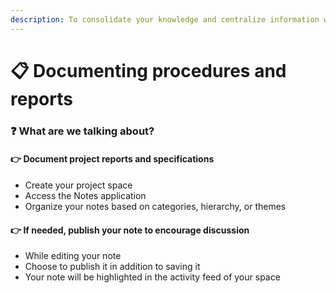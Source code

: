 ```yaml
---
description: To consolidate your knowledge and centralize information with Meeds
---
```


# 📋 Documenting procedures and reports

### :question: What are we talking about?&#x20;

#### 👉 Document project reports and specifications&#x20;

* Create your project space&#x20;
* Access the Notes application&#x20;
* Organize your notes based on categories, hierarchy, or themes&#x20;

#### 👉 If needed, publish your note to encourage discussion&#x20;

* While editing your note&#x20;
* Choose to publish it in addition to saving it&#x20;
* Your note will be highlighted in the activity feed of your space
